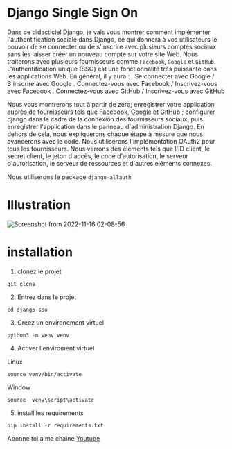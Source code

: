 # Django Single Sign On
Dans ce didacticiel Django, je vais vous montrer comment implémenter l'authentification sociale dans Django, ce qui donnera à vos utilisateurs le pouvoir de se connecter ou de s'inscrire avec plusieurs comptes sociaux sans les laisser créer un nouveau compte sur votre site Web. Nous traiterons avec plusieurs fournisseurs comme `Facebook`, `Google` et `GitHub`. L'authentification unique (SSO) est une fonctionnalité très puissante dans les applications Web. En général, il y aura :
. Se connecter avec Google / S'inscrire avec Google
. Connectez-vous avec Facebook / Inscrivez-vous avec Facebook
. Connectez-vous avec GitHub / Inscrivez-vous avec GitHub

Nous vous montrerons tout à partir de zéro; enregistrer votre application auprès de fournisseurs tels que Facebook, Google et GitHub ; configurer django dans le cadre de la connexion des fournisseurs sociaux, puis enregistrer l'application dans le panneau d'administration Django. En dehors de cela, nous expliquerons chaque étape à mesure que nous avancerons avec le code. Nous utiliserons l'implémentation OAuth2 pour tous les fournisseurs. Nous verrons des éléments tels que l'ID client, le secret client, le jeton d'accès, le code d'autorisation, le serveur d'autorisation, le serveur de ressources et d'autres éléments connexes.

Nous utiliserons le package `django-allauth`

# Illustration

![Screenshot from 2022-11-16 02-08-56](https://user-images.githubusercontent.com/81464575/202065840-b52a1e2a-0852-4b1b-aca3-180576dfcf8f.png)

# installation

1. clonez le projet

```
git clone
```

2. Entrez dans le projet

```
cd django-sso
```

3. Creez un environement virtuel

```
python3 -m venv venv
```

4. Activer l'enviroment virtuel

Linux

```
source venv/bin/activate
```

Window

```
source  venv\script\activate
```
5. install les requirements

```
pip install -r requirements.txt
```

Abonne toi a ma chaine [Youtube](https://youtube.com/@donaldprogrammeur)

